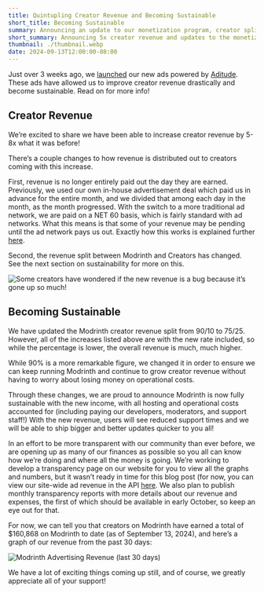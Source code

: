 ```yaml
---
title: Quintupling Creator Revenue and Becoming Sustainable
short_title: Becoming Sustainable
summary: Announcing an update to our monetization program, creator split, and more!
short_summary: Announcing 5x creator revenue and updates to the monetization program.
thumbnail: ./thumbnail.webp
date: 2024-09-13T12:00:00-08:00
---
```


Just over 3 weeks ago, we [launched](/news/article/design-refresh/) our new ads powered by [Aditude](https://www.aditude.com/). These ads have allowed us to improve creator revenue drastically and become sustainable. Read on for more info!

## Creator Revenue

We’re excited to share we have been able to increase creator revenue by 5-8x what it was before!

There’s a couple changes to how revenue is distributed out to creators coming with this increase.

First, revenue is no longer entirely paid out the day they are earned. Previously, we used our own in-house advertisement deal which paid us in advance for the entire month, and we divided that among each day in the month, as the month progressed. With the switch to a more traditional ad network, we are paid on a NET 60 basis, which is fairly standard with ad networks. What this means is that some of your revenue may be pending until the ad network pays us out. Exactly how this works is explained further [here](legal/cmp-info#pending).

Second, the revenue split between Modrinth and Creators has changed. See the next section on sustainability for more on this.

![Some creators have wondered if the new revenue is a bug because it’s gone up so much!](./abnormally-high-revenue.webp)

## Becoming Sustainable

We have updated the Modrinth creator revenue split from 90/10 to 75/25. However, all of the increases listed above are with the new rate included, so while the percentage is lower, the overall revenue is much, much higher.

While 90% is a more remarkable figure, we changed it in order to ensure we can keep running Modrinth and continue to grow creator revenue without having to worry about losing money on operational costs.

Through these changes, we are proud to announce Modrinth is now fully sustainable with the new income, with all hosting and operational costs accounted for (including paying our developers, moderators, and support staff!) With the new revenue, users will see reduced support times and we will be able to ship bigger and better updates quicker to you all!

In an effort to be more transparent with our community than ever before, we are opening up as many of our finances as possible so you all can know how we’re doing and where all the money is going. We’re working to develop a transparency page on our website for you to view all the graphs and numbers, but it wasn’t ready in time for this blog post (for now, you can view our site-wide ad revenue in the API [here](https://api.modrinth.com/v3/payout/platform_revenue). We also plan to publish monthly transparency reports with more details about our revenue and expenses, the first of which should be available in early October, so keep an eye out for that.

For now, we can tell you that creators on Modrinth have earned a total of $160,868 on Modrinth to date (as of September 13, 2024), and here’s a graph of our revenue from the past 30 days:

![Modrinth Advertising Revenue (last 30 days)](./revenue.webp)

We have a lot of exciting things coming up still, and of course, we greatly appreciate all of your support!
